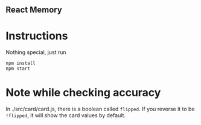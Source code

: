 ## React Memory
# Instructions
Nothing special, just run

```
npm install
npm start
```
# Note while checking accuracy
In ./src/card/card.js, there is a boolean called `flipped`. If you reverse it to be `!flipped`, it will show the card values by default.
